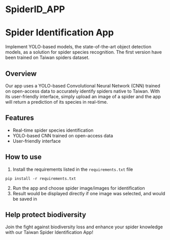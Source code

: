 # SpiderID_APP
 
# Spider Identification App
Implement YOLO-based models, the state-of-the-art object detection models, as a solution for spider species recognition.
The first version have been trained on Taiwan spiders dataset.

## Overview
Our app uses a YOLO-based Convolutional Neural Network (CNN) trained on open-access data to accurately identify spiders native to Taiwan. With its user-friendly interface, simply upload an image of a spider and the app will return a prediction of its species in real-time. 

## Features
- Real-time spider species identification
- YOLO-based CNN trained on open-access data
- User-friendly interface

## How to use
1. Install the requirements listed in the `requirements.txt` file
```
pip install -r requirements.txt
```
2. Run the app and choose spider image/images for identification
3. Result would be displayed directly if one image was selected, and would be saved in 

## Help protect biodiversity
Join the fight against biodiversity loss and enhance your spider knowledge with our Taiwan Spider Identification App!
